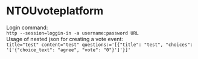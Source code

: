 # NTOUvoteplatform
Login command: <br />
  `http --session=loggin-in -a username:password URL` <br />
Usage of nested json for creating a vote event: <br />
  `title="test" content="test" questions:='[{"title": "test", "choices": '['{"choice_text": "agree", "vote": "0"}']'}]'`
